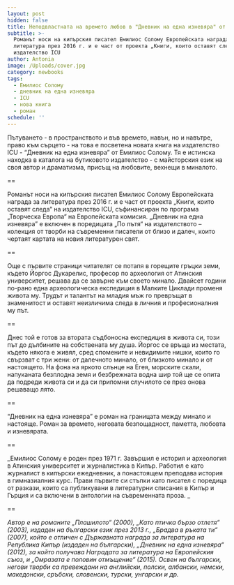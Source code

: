 ```yaml
---
layout: post
hidden: false
title: Неподвластната на времето любов в "Дневник на една изневяра" от Емилиос Солому
subtitle: >-
  Романът носи на кипърския писател Емилиос Солому Европейската награда за
  литература през 2016 г. и е част от проекта „Книги, които оставят следа“ на
  издателство ICU
author: Antonia
image: /Uploads/cover.jpg
category: newbooks
tags:
  - Емилиос Солому
  - дневник на една изневяра
  - ICU
  - нова книга
  - роман
schedule: ''
---
```

Пътуването - в пространството и във времето, навън, но и навътре, право към сърцето - на това е посветена новата книга на издателство ICU - “Дневник на една изневяра” от Емилиос Солому. Тя е истинска находка в каталога на бутиковото издателство - с майсторския език на своя автор и драматизма, присъщ на любовите, вехнещи в миналото. 

\==

Романът носи на кипърския писател Емилиос Солому Европейската награда за литература през 2016 г. и е част от проекта „Книги, които оставят следа“ на издателство ICU, съфинансиран по програма „Творческа Европа“ на Европейската комисия.  „Дневник на една изневяра” е включен в поредицата „По пътя“ на издателството – колекция от творби на съвременни писатели от близо и далеч, които чертаят картата на новия литературен свят.

\==

Още с първите страници читателят се потапя в горещите гръцки земи, където Йоргос Дукарелис, професор по археология от Атинския университет, решава да се завърне към своето минало. Двайсет години по-рано една археологическа експедиция в Малките Циклади променя живота му. Трудът и талантът на младия мъж го превръщат в знаменитост и оставят неизличима следа в личния и професионалния му път.

\==

Днес той е готов за втората съдбоносна експедиция в живота си, този път до дълбините на собствената му душа. Йоргос се връща из местата, където някога е живял, сред спомените и невидимите нишки, които го свързват с три жени: от далечното минало, от близкото минало и от настоящето. На фона на яркото слънце на Егея, морските скали, напуканата безплодна земя и безбрежната водна шир той ще се опита да подреди живота си и да си припомни случилото се през онова решаващо лято.

\==

“Дневник на една изневяра” е роман на границата между минало и настояще. Роман за времето, неговата безпощадност, паметта, любовта и изневярата.

\==

_Емилиос Солому е роден през 1971 г. Завършил е история и археология в Атинския университет и журналистика в Кипър. Работил е като журналист в кипърски ежедневник, а понастоящем преподава история в гимназиалния курс. Прави първите си стъпки като писател с поредица от разкази, които са публикувани в литературни списания в Кипър и Гърция и са включени в антологии на съвременната проза. _

\==

_Автор е на романите „Плашилото“ (2000), „Като птичка бързо отлетя“ (2003), издаден на български език през 2013 г., „Брадва в ръката ти“ (2007), който е отличен с Държавната награда за литература на Република Кипър (издаден на български), „Дневник на една изневяра“ (2012), за който получава Наградата за литература на Европейския съюз, и „Омразата е половин отмъщение“ (2015). Освен на български, негови творби са превеждани на английски, полски, албански, немски, македонски, сръбски, словенски, турски, унгарски и др._
